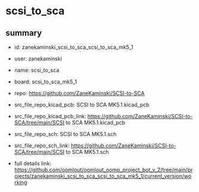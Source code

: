 # scsi_to_sca
 
## summary 
* id: zanekaminski_scsi_to_sca_scsi_to_sca_mk5_1
* user: zanekaminski
* name: scsi_to_sca
* board: scsi_to_sca_mk5_1
* repo: https://github.com/ZaneKaminski/SCSI-to-SCA
* src_file_repo_kicad_pcb: SCSI to SCA MK5.1.kicad_pcb
* src_file_repo_kicad_pcb_link: https://github.com/ZaneKaminski/SCSI-to-SCA/tree/main/SCSI to SCA MK5.1.kicad_pcb


* src_file_repo_sch: SCSI to SCA MK5.1.sch
* src_file_repo_sch_link: https://github.com/ZaneKaminski/SCSI-to-SCA/tree/main/SCSI to SCA MK5.1.sch
* full details link: https://github.com/oomlout/oomlout_oomp_project_bot_v_2/tree/main/projects/zanekaminski_scsi_to_sca_scsi_to_sca_mk5_1/current_version/working  







